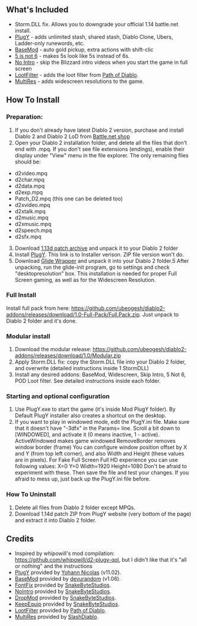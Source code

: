 ## What's Included

- Storm.DLL fix. Allows you to downgrade your official 1.14 battle.net install.
- [PlugY](http://plugy.free.fr/en/index.html) - adds unlimited stash, shared stash, Diablo Clone, Ubers, Ladder-only runewords, etc.
- [BaseMod](https://d2mods.info/forum/viewtopic.php?t=65492) - auto gold pickup, extra actions with shift-clic
- [5 is not 6](https://www.snakebytestudios.com/projects/mods/diablo-2-mods/#fixedfont) - makes 5s look like 5s instead of 6s.
- [No Intro](https://www.snakebytestudios.com/projects/mods/diablo-2-mods/#nointro) - skip the Blizzard intro videos when you start the game in full screen
- [LootFilter](https://github.com/Synial/SynFilter/tree/cd4ab9d8b51320973c7b3df9c90b74b3d1ea8f91/xfiles) - adds the loot filter from [Path of Diablo](https://pathofdiablo.com/).
- [MultiRes](https://drive.google.com/drive/folders/1hLbrYs_U7eVcK-bWOom_Lr2_Y839AVba) - adds widescreen resolutions to the game.

## How To Install

### Preparation:
1. If you don't already have latest Diablo 2 version, purchase and install Diablo 2 and Diablo 2 LoD from [Battle.net shop](https://us.shop.battle.net/en-us/family/diablo-ii)
2. Open your Diablo 2 installation folder, and delete all the files that don't end with .mpq.
If you don't see file extensions (endings), enable their display under "View" menu in the file explorer.
The only remaining files should be:
- d2video.mpq
- d2char.mpq
- d2data.mpq
- d2exp.mpq
- Patch_D2.mpq (this one can be deleted too)
- d2xvideo.mpq
- d2xtalk.mpq
- d2music.mpq
- d2xmusic.mpq
- d2speech.mpq
- d2sfx.mpq
3. Download [1.13d patch archive](http://plugy.free.fr/Patch/LODPatch_113d.zip) and unpack it to your Diablo 2 folder
4. Install [PlugY](http://plugy.free.fr/PlugY_The_Survival_Kit_v11.02.exe). This link is to Installer verison. ZIP file version won't do.
5. Download [Glide Wrapper](http://www.svenswrapper.de/gl32ogl14e.zip) and unpack it into your Diablo 2 folder.5
After unpacking, run the glide-init program, go to settings and check "desktopresolution" box. 
This installation is needed for proper Full Screen gaming, as well as for the Widescreen Resolution.

### Full Install
Install full pack from here: https://github.com/ubeogesh/diablo2-addons/releases/download/1.0-Full-Pack/Full.Pack.zip. Just unpack to Diablo 2 folder and it's done.

### Modular install
1. Download the modular release: https://github.com/ubeogesh/diablo2-addons/releases/download/1.0/Modular.zip
2. Apply Storm.DLL fix: copy the Storm.DLL file into your Diablo 2 folder, and overwrite (detailed instructions inside 1 StormDLL)
3. Install any desired addons: BaseMod, Widescreen, Skip Intro, 5 Not 6, POD Loot filter. See detailed instructions inside each folder.

### Starting and optional configuration
1. Use PlugY.exe to start the game (it's inside Mod PlugY folder). By Default PlugY installer also creates a shortcut on the desktop.
2. If you want to play in windowed mode, edit the PlugY.ini file.
Make sure that it doesn't have "-3dfx" in the Params= line. 
Scroll a bit down to [WINDOWED], and activate it (0 means inactive, 1 - active). 
ActiveWindowed makes game windowed
RemoveBorder removes window border (frame)
You can configure window position offset by X and Y (from top left corner), and also Width and Height (these values are in pixels).
For Fake Full Screen Full HD experience you can use following values: X=0 Y=0 Width=1920 Height=1080
Don't be afraid to experiment with these. Then save the file and test your changes. If you afraid to mess up, just back up the PlugY.ini file before.

### How To Uninstall

1. Delete all files from Diablo 2 folder except MPQs.
2. Download 1.14d patch ZIP from PlugY website (very bottom of the page) and extract it into Diablo 2 folder.

## Credits

- Inspired by whipowill's mod compilation: https://github.com/whipowill/d2-plugy-qol, but I didn't like that it's "all or nothing" and the instructions
- [PlugY](http://plugy.free.fr/en/index.html) provided by [Yohann Nicolas](http://plugy.free.fr/en/index.html) (v11.02).
- [BaseMod](https://www.dropbox.com/s/fj3f5smvxdld3kx/BaseMod106.zip) provided by [devurandom](https://d2mods.info/forum/viewtopic.php?t=65492) (v1.06).
- [FontFix](https://www.snakebytestudios.com/projects/mods/diablo-2-mods/#fixedfont) provided by [SnakeByteStudios](https://www.snakebytestudios.com/projects/mods/diablo-2-mods/).
- [NoIntro](https://www.snakebytestudios.com/projects/mods/diablo-2-mods/#nointro) provided by [SnakeByteStudios](https://www.snakebytestudios.com/projects/mods/diablo-2-mods/).
- [DropMod](https://www.snakebytestudios.com/projects/mods/diablo-2-mods/#betterdrops) provided by [SnakeByteStudios](https://www.snakebytestudios.com/projects/mods/diablo-2-mods/).
- [KeepEquip](https://www.snakebytestudios.com/projects/mods/diablo-2-mods/#equipmentdeath) provided by [SnakeByteStudios](https://www.snakebytestudios.com/projects/mods/diablo-2-mods/).
- [LootFilter](https://github.com/Synial/SynFilter/tree/cd4ab9d8b51320973c7b3df9c90b74b3d1ea8f91/xfiles) provided by [Path of Diablo](https://pathofdiablo.com/).
- [MultiRes](https://drive.google.com/drive/folders/1hLbrYs_U7eVcK-bWOom_Lr2_Y839AVba) provided by [SlashDiablo](https://www.reddit.com/r/slashdiablo/comments/7z5uy1/hd_mod_and_maphack_new_release/).